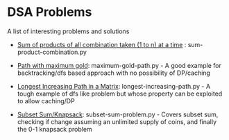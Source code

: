 # DSA Problems
A list of interesting problems and solutions

* [Sum of products of all combination taken (1 to n) at a time](https://www.geeksforgeeks.org/sum-products-combination-taken-1-n-time/) : sum-product-combination.py


* [Path with maximum gold](https://leetcode.com/problems/path-with-maximum-gold/): maximum-gold-path.py - A good example for backtracking/dfs based approach with no possibility of DP/caching

* [Longest Increasing Path in a Matrix](https://leetcode.com/problems/longest-increasing-path-in-a-matrix): longest-increasing-path.py - A tough example of dfs like problem but whose property can be exploited to allow caching/DP

* [Subset Sum/Knapsack](https://www.geeksforgeeks.org/subset-sum-problem-dp-25/): subset-sum-problem.py - Covers subset sum, checking if change assuming an unlimited supply of coins, and finally the 0-1 knapsack problem
